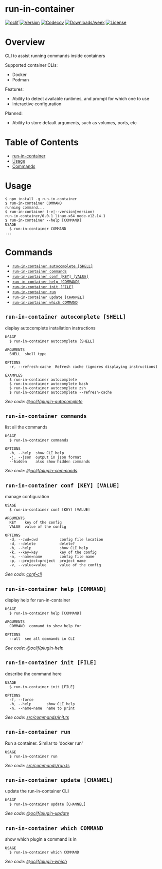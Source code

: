 # run-in-container

[![oclif](https://img.shields.io/badge/cli-oclif-brightgreen.svg)](https://oclif.io)
[![Version](https://img.shields.io/npm/v/run-in-container.svg)](https://npmjs.org/package/run-in-container)
[![Codecov](https://codecov.io/gh/robertsmieja/run-in-container/branch/master/graph/badge.svg)](https://codecov.io/gh/robertsmieja/run-in-container)
[![Downloads/week](https://img.shields.io/npm/dw/run-in-container.svg)](https://npmjs.org/package/run-in-container)
[![License](https://img.shields.io/npm/l/run-in-container.svg)](https://github.com/robertsmieja/run-in-container/blob/master/package.json)

# Overview

CLI to assist running commands inside containers

Supported container CLIs:

- Docker
- Podman

Features:

- Ability to detect available runtimes, and prompt for which one to use
- Interactive configuration

Planned:

- Ability to store default arguments, such as volumes, ports, etc

# Table of Contents

<!-- toc -->

- [run-in-container](#run-in-container)
- [Usage](#usage)
- [Commands](#commands)
  <!-- tocstop -->

# Usage

<!-- usage -->

```sh-session
$ npm install -g run-in-container
$ run-in-container COMMAND
running command...
$ run-in-container (-v|--version|version)
run-in-container/0.0.1 linux-x64 node-v12.14.1
$ run-in-container --help [COMMAND]
USAGE
  $ run-in-container COMMAND
...
```

<!-- usagestop -->

# Commands

<!-- commands -->

- [`run-in-container autocomplete [SHELL]`](#run-in-container-autocomplete-shell)
- [`run-in-container commands`](#run-in-container-commands)
- [`run-in-container conf [KEY] [VALUE]`](#run-in-container-conf-key-value)
- [`run-in-container help [COMMAND]`](#run-in-container-help-command)
- [`run-in-container init [FILE]`](#run-in-container-init-file)
- [`run-in-container run`](#run-in-container-run)
- [`run-in-container update [CHANNEL]`](#run-in-container-update-channel)
- [`run-in-container which COMMAND`](#run-in-container-which-command)

## `run-in-container autocomplete [SHELL]`

display autocomplete installation instructions

```
USAGE
  $ run-in-container autocomplete [SHELL]

ARGUMENTS
  SHELL  shell type

OPTIONS
  -r, --refresh-cache  Refresh cache (ignores displaying instructions)

EXAMPLES
  $ run-in-container autocomplete
  $ run-in-container autocomplete bash
  $ run-in-container autocomplete zsh
  $ run-in-container autocomplete --refresh-cache
```

_See code: [@oclif/plugin-autocomplete](https://github.com/oclif/plugin-autocomplete/blob/v0.1.5/src/commands/autocomplete/index.ts)_

## `run-in-container commands`

list all the commands

```
USAGE
  $ run-in-container commands

OPTIONS
  -h, --help  show CLI help
  -j, --json  output in json format
  --hidden    also show hidden commands
```

_See code: [@oclif/plugin-commands](https://github.com/oclif/plugin-commands/blob/v1.2.3/src/commands/commands.ts)_

## `run-in-container conf [KEY] [VALUE]`

manage configuration

```
USAGE
  $ run-in-container conf [KEY] [VALUE]

ARGUMENTS
  KEY    key of the config
  VALUE  value of the config

OPTIONS
  -d, --cwd=cwd          config file location
  -d, --delete           delete?
  -h, --help             show CLI help
  -k, --key=key          key of the config
  -n, --name=name        config file name
  -p, --project=project  project name
  -v, --value=value      value of the config
```

_See code: [conf-cli](https://github.com/natzcam/conf-cli/blob/v0.1.9/src/commands/conf.ts)_

## `run-in-container help [COMMAND]`

display help for run-in-container

```
USAGE
  $ run-in-container help [COMMAND]

ARGUMENTS
  COMMAND  command to show help for

OPTIONS
  --all  see all commands in CLI
```

_See code: [@oclif/plugin-help](https://github.com/oclif/plugin-help/blob/v2.2.3/src/commands/help.ts)_

## `run-in-container init [FILE]`

describe the command here

```
USAGE
  $ run-in-container init [FILE]

OPTIONS
  -f, --force
  -h, --help       show CLI help
  -n, --name=name  name to print
```

_See code: [src/commands/init.ts](https://github.com/robertsmieja/run-in-container/blob/v0.0.1/src/commands/init.ts)_

## `run-in-container run`

Run a container. Similar to 'docker run'

```
USAGE
  $ run-in-container run
```

_See code: [src/commands/run.ts](https://github.com/robertsmieja/run-in-container/blob/v0.0.1/src/commands/run.ts)_

## `run-in-container update [CHANNEL]`

update the run-in-container CLI

```
USAGE
  $ run-in-container update [CHANNEL]
```

_See code: [@oclif/plugin-update](https://github.com/oclif/plugin-update/blob/v1.3.9/src/commands/update.ts)_

## `run-in-container which COMMAND`

show which plugin a command is in

```
USAGE
  $ run-in-container which COMMAND
```

_See code: [@oclif/plugin-which](https://github.com/oclif/plugin-which/blob/v1.0.3/src/commands/which.ts)_

<!-- commandsstop -->
